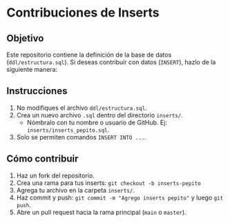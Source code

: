 # Contribuciones de Inserts

## Objetivo
Este repositorio contiene la definición de la base de datos (`ddl/estructura.sql`). Si deseas contribuir con datos (`INSERT`), hazlo de la siguiente manera:

## Instrucciones
1. No modifiques el archivo `ddl/estructura.sql`.
2. Crea un nuevo archivo `.sql` dentro del directorio `inserts/`.
   - Nómbralo con tu nombre o usuario de GitHub. Ej: `inserts/inserts_pepito.sql`.
3. Solo se permiten comandos `INSERT INTO ...`.

## Cómo contribuir
1. Haz un fork del repositorio.
2. Crea una rama para tus inserts: `git checkout -b inserts-pepito`
3. Agrega tu archivo en la carpeta `inserts/`.
4. Haz commit y push: `git commit -m "Agrego inserts pepito"` y luego `git push`.
5. Abre un pull request hacia la rama principal (`main` o `master`).
